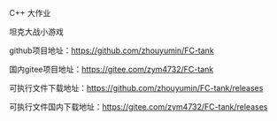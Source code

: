 C++ 大作业

坦克大战小游戏

github项目地址：https://github.com/zhouyumin/FC-tank

国内gitee项目地址：https://gitee.com/zym4732/FC-tank

可执行文件下载地址：https://github.com/zhouyumin/FC-tank/releases

可执行文件国内下载地址：https://gitee.com/zym4732/FC-tank/releases